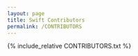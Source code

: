 ```yaml
---
layout: page
title: Swift Contributors
permalink: /CONTRIBUTORS
---
```


{% include_relative CONTRIBUTORS.txt %}
